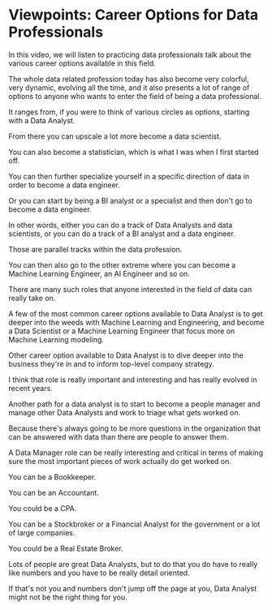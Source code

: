 # Viewpoints: Career Options for Data Professionals

In this video, we will listen to practicing data professionals talk about the various career options available in this field. 

The whole data related profession today has also become very colorful, very dynamic, evolving all the time, and it also presents a lot of range of options to anyone who wants to enter the field of being a data professional. 

It ranges from, if you were to think of various circles as options, starting with a Data Analyst. 

From there you can upscale a lot more become a data scientist. 

You can also become a statistician, which is what I was when I first started off. 

You can then further specialize yourself in a specific direction of data in order to become a data engineer. 

Or you can start by being a BI analyst or a specialist and then don't go to become a data engineer. 

In other words, either you can do a track of Data Analysts and data scientists, or you can do a track of a BI analyst and a data engineer. 

Those are parallel tracks within the data profession. 

You can then also go to the other extreme where you can become a Machine Learning Engineer, an AI Engineer and so on. 

There are many such roles that anyone interested in the field of data can really take on. 

A few of the most common career options available to Data Analyst is to get deeper into the weeds with Machine Learning and Engineering, and become a Data Scientist or a Machine Learning Engineer that focus more on Machine Learning modeling. 

Other career option available to Data Analyst is to dive deeper into the business they're in and to inform top-level company strategy. 

I think that role is really important and interesting and has really evolved in recent years. 

Another path for a data analyst is to start to become a people manager and manage other Data Analysts and work to triage what gets worked on. 

Because there's always going to be more questions in the organization that can be answered with data than there are people to answer them. 

A Data Manager role can be really interesting and critical in terms of making sure the most important pieces of work actually do get worked on. 

You can be a Bookkeeper. 

You can be an Accountant. 

You could be a CPA. 

You can be a Stockbroker or a Financial Analyst for the government or a lot of large companies. 

You could be a Real Estate Broker. 

Lots of people are great Data Analysts, but to do that you do have to really like numbers and you have to be really detail oriented. 

If that's not you and numbers don't jump off the page at you, Data Analyst might not be the right thing for you.